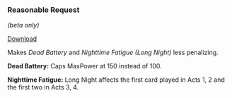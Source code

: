 ### Reasonable Request
*(beta only)*

[Download](https://raw.githubusercontent.com/Neoshrimp/LBoL-Gameplay-mods/master/src/ReasonableRequests/ReasonableRequests.dll)

Makes *Dead Battery* and *Nighttime Fatigue (Long Night)* less penalizing.

**Dead Battery:** Caps MaxPower at 150 instead of 100.

**Nighttime Fatigue:** Long Night affects the first card played in Acts 1, 2 and the first two in Acts 3, 4.



